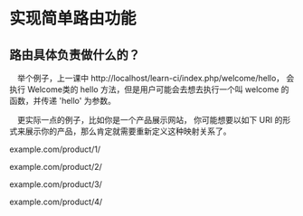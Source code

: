 # 实现简单路由功能

## 路由具体负责做什么的？

　举个例子，上一课中 http://localhost/learn-ci/index.php/welcome/hello， 会执行 Welcome类的 hello 方法，但是用户可能会去想去执行一个叫 welcome 的函数，并传递 'hello' 为参数。

　更实际一点的例子，比如你是一个产品展示网站， 你可能想要以如下 URI 的形式来展示你的产品，那么肯定就需要重新定义这种映射关系了。

example.com/product/1/

example.com/product/2/

example.com/product/3/

example.com/product/4/